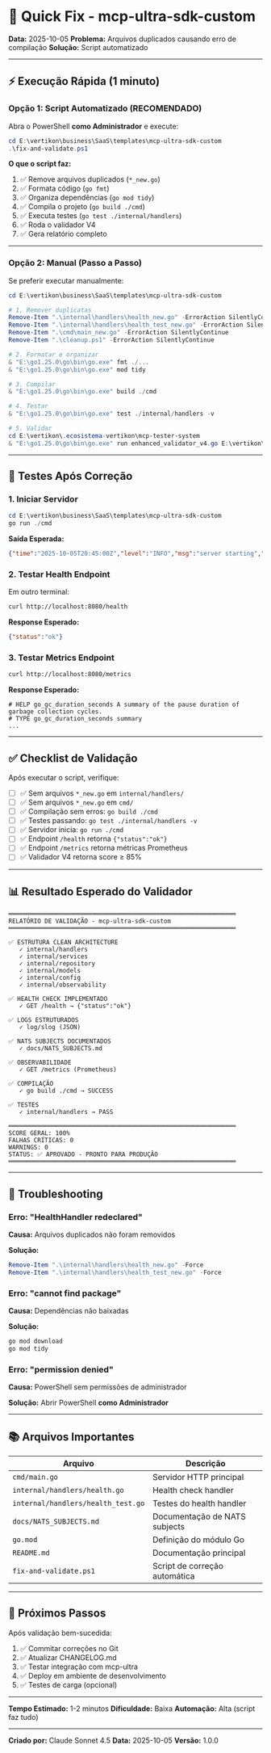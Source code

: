 # 🚀 Quick Fix - mcp-ultra-sdk-custom

**Data:** 2025-10-05
**Problema:** Arquivos duplicados causando erro de compilação
**Solução:** Script automatizado

---

## ⚡ Execução Rápida (1 minuto)

### Opção 1: Script Automatizado (RECOMENDADO)

Abra o PowerShell **como Administrador** e execute:

```powershell
cd E:\vertikon\business\SaaS\templates\mcp-ultra-sdk-custom
.\fix-and-validate.ps1
```

**O que o script faz:**
1. ✅ Remove arquivos duplicados (`*_new.go`)
2. ✅ Formata código (`go fmt`)
3. ✅ Organiza dependências (`go mod tidy`)
4. ✅ Compila o projeto (`go build ./cmd`)
5. ✅ Executa testes (`go test ./internal/handlers`)
6. ✅ Roda o validador V4
7. ✅ Gera relatório completo

---

### Opção 2: Manual (Passo a Passo)

Se preferir executar manualmente:

```powershell
cd E:\vertikon\business\SaaS\templates\mcp-ultra-sdk-custom

# 1. Remover duplicatas
Remove-Item ".\internal\handlers\health_new.go" -ErrorAction SilentlyContinue
Remove-Item ".\internal\handlers\health_test_new.go" -ErrorAction SilentlyContinue
Remove-Item ".\cmd\main_new.go" -ErrorAction SilentlyContinue
Remove-Item ".\cleanup.ps1" -ErrorAction SilentlyContinue

# 2. Formatar e organizar
& "E:\go1.25.0\go\bin\go.exe" fmt ./...
& "E:\go1.25.0\go\bin\go.exe" mod tidy

# 3. Compilar
& "E:\go1.25.0\go\bin\go.exe" build ./cmd

# 4. Testar
& "E:\go1.25.0\go\bin\go.exe" test ./internal/handlers -v

# 5. Validar
cd E:\vertikon\.ecosistema-vertikon\mcp-tester-system
& "E:\go1.25.0\go\bin\go.exe" run enhanced_validator_v4.go E:\vertikon\business\SaaS\templates\mcp-ultra-sdk-custom
```

---

## 🧪 Testes Após Correção

### 1. Iniciar Servidor

```powershell
cd E:\vertikon\business\SaaS\templates\mcp-ultra-sdk-custom
go run ./cmd
```

**Saída Esperada:**
```json
{"time":"2025-10-05T20:45:00Z","level":"INFO","msg":"server starting","addr":":8080"}
```

### 2. Testar Health Endpoint

Em outro terminal:

```bash
curl http://localhost:8080/health
```

**Response Esperado:**
```json
{"status":"ok"}
```

### 3. Testar Metrics Endpoint

```bash
curl http://localhost:8080/metrics
```

**Response Esperado:**
```
# HELP go_gc_duration_seconds A summary of the pause duration of garbage collection cycles.
# TYPE go_gc_duration_seconds summary
...
```

---

## ✅ Checklist de Validação

Após executar o script, verifique:

- [ ] ✅ Sem arquivos `*_new.go` em `internal/handlers/`
- [ ] ✅ Sem arquivos `*_new.go` em `cmd/`
- [ ] ✅ Compilação sem erros: `go build ./cmd`
- [ ] ✅ Testes passando: `go test ./internal/handlers -v`
- [ ] ✅ Servidor inicia: `go run ./cmd`
- [ ] ✅ Endpoint `/health` retorna `{"status":"ok"}`
- [ ] ✅ Endpoint `/metrics` retorna métricas Prometheus
- [ ] ✅ Validador V4 retorna score ≥ 85%

---

## 📊 Resultado Esperado do Validador

```
═══════════════════════════════════════════════════════════════
RELATÓRIO DE VALIDAÇÃO - mcp-ultra-sdk-custom
═══════════════════════════════════════════════════════════════

✅ ESTRUTURA CLEAN ARCHITECTURE
   ✓ internal/handlers
   ✓ internal/services
   ✓ internal/repository
   ✓ internal/models
   ✓ internal/config
   ✓ internal/observability

✅ HEALTH CHECK IMPLEMENTADO
   ✓ GET /health → {"status":"ok"}

✅ LOGS ESTRUTURADOS
   ✓ log/slog (JSON)

✅ NATS SUBJECTS DOCUMENTADOS
   ✓ docs/NATS_SUBJECTS.md

✅ OBSERVABILIDADE
   ✓ GET /metrics (Prometheus)

✅ COMPILAÇÃO
   ✓ go build ./cmd → SUCCESS

✅ TESTES
   ✓ internal/handlers → PASS

═══════════════════════════════════════════════════════════════
SCORE GERAL: 100%
FALHAS CRÍTICAS: 0
WARNINGS: 0
STATUS: ✅ APROVADO - PRONTO PARA PRODUÇÃO
═══════════════════════════════════════════════════════════════
```

---

## 🐛 Troubleshooting

### Erro: "HealthHandler redeclared"

**Causa:** Arquivos duplicados não foram removidos

**Solução:**
```powershell
Remove-Item ".\internal\handlers\health_new.go" -Force
Remove-Item ".\internal\handlers\health_test_new.go" -Force
```

### Erro: "cannot find package"

**Causa:** Dependências não baixadas

**Solução:**
```powershell
go mod download
go mod tidy
```

### Erro: "permission denied"

**Causa:** PowerShell sem permissões de administrador

**Solução:** Abrir PowerShell **como Administrador**

---

## 📚 Arquivos Importantes

| Arquivo | Descrição |
|---------|-----------|
| `cmd/main.go` | Servidor HTTP principal |
| `internal/handlers/health.go` | Health check handler |
| `internal/handlers/health_test.go` | Testes do health handler |
| `docs/NATS_SUBJECTS.md` | Documentação de NATS subjects |
| `go.mod` | Definição do módulo Go |
| `README.md` | Documentação principal |
| `fix-and-validate.ps1` | Script de correção automática |

---

## 🎯 Próximos Passos

Após validação bem-sucedida:

1. ✅ Commitar correções no Git
2. ✅ Atualizar CHANGELOG.md
3. ✅ Testar integração com mcp-ultra
4. ✅ Deploy em ambiente de desenvolvimento
5. ✅ Testes de carga (opcional)

---

**Tempo Estimado:** 1-2 minutos
**Dificuldade:** Baixa
**Automação:** Alta (script faz tudo)

---

**Criado por:** Claude Sonnet 4.5
**Data:** 2025-10-05
**Versão:** 1.0.0
